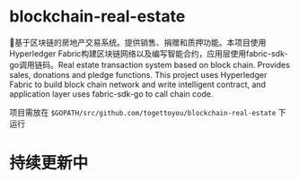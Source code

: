 # blockchain-real-estate

🚀基于区块链的房地产交易系统。提供销售、捐赠和质押功能。本项目使用Hyperledger Fabric构建区块链网络以及编写智能合约，应用层使用fabric-sdk-go调用链码。Real estate transaction system based on block chain. Provides sales, donations and pledge functions. This project uses Hyperledger Fabric to build block chain network and write intelligent contract, and application layer uses fabric-sdk-go to call chain code.

项目需放在 `$GOPATH/src/github.com/togettoyou/blockchain-real-estate` 下运行

# 持续更新中
